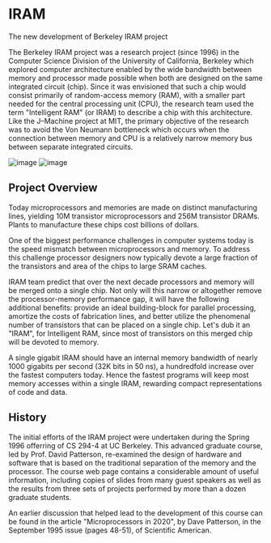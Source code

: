 # IRAM
The new development of Berkeley IRAM project 

The Berkeley IRAM project was a research project (since 1996) in the Computer Science Division of the University of California, Berkeley which explored computer architecture enabled by the wide bandwidth between memory and processor made possible when both are designed on the same integrated circuit (chip). Since it was envisioned that such a chip would consist primarily of random-access memory (RAM), with a smaller part needed for the central processing unit (CPU), the research team used the term "Intelligent RAM" (or IRAM) to describe a chip with this architecture. Like the J–Machine project at MIT, the primary objective of the research was to avoid the Von Neumann bottleneck which occurs when the connection between memory and CPU is a relatively narrow memory bus between separate integrated circuits.

![image](https://github.com/user-attachments/assets/3fd8abae-c0aa-4e35-8238-f7108a80d171) ![image](https://github.com/user-attachments/assets/3972ec88-8c33-4611-b388-0b0f2adc0bcd)





## Project Overview

Today microprocessors and memories are made on distinct manufacturing lines, yielding 10M transistor microprocessors and 256M transistor DRAMs. Plants to manufacture these chips cost billions of dollars.

One of the biggest performance challenges in computer systems today is the speed mismatch between microprocessors and memory. To address this challenge processor designers now typically devote a large fraction of the transistors and area of the chips to large SRAM caches.

IRAM team predict that over the next decade processors and memory will be merged onto a single chip. Not only will this narrow or altogether remove the processor-memory performance gap, it will have the following additional benefits: provide an ideal building-block for parallel processing, amortize the costs of fabrication lines, and better utilize the phenomenal number of transistors that can be placed on a single chip. Let's dub it an "IRAM", for Intelligent RAM, since most of transistors on this merged chip will be devoted to memory.

A single gigabit IRAM should have an internal memory bandwidth of nearly 1000 gigabits per second (32K bits in 50 ns), a hundredfold increase over the fastest computers today. Hence the fastest programs will keep most memory accesses within a single IRAM, rewarding compact representations of code and data.


## History

The initial efforts of the IRAM project were undertaken during the Spring 1996 offerring of CS 294-4 at UC Berkeley. This advanced graduate course, led by Prof. David Patterson, re-examined the design of hardware and software that is based on the traditional separation of the memory and the processor. The course web page contains a considerable amount of useful information, including copies of slides from many guest speakers as well as the results from three sets of projects performed by more than a dozen graduate students.

An earlier discussion that helped lead to the development of this course can be found in the article "Microprocessors in 2020", by Dave Patterson, in the September 1995 issue (pages 48-51), of Scientific American.
